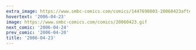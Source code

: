 ```yaml
---
extra_image: https://www.smbc-comics.com/comics/1447690803-20060423after.png
hovertext: '2006-04-23'
image: https://www.smbc-comics.com/comics/20060423.gif
next_comic: '2006-04-24'
prev_comic: '2006-04-20'
title: '2006-04-23'
---
```


